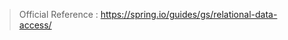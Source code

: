 > Official Reference : https://spring.io/guides/gs/relational-data-access/
<!--stackedit_data:
eyJoaXN0b3J5IjpbNTA5MzU1NTAyXX0=
-->